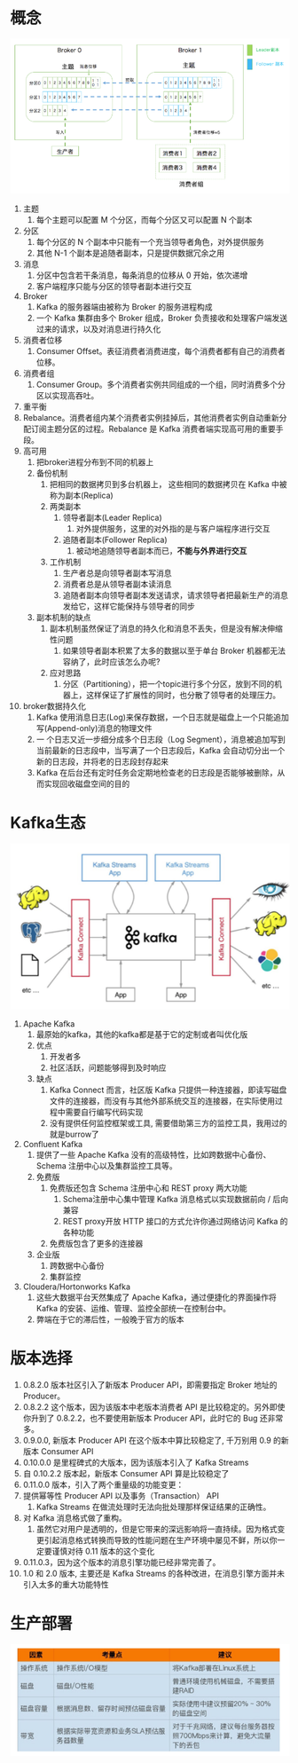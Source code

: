 # 概念

 ![image-20191017172435438](kafka/image-20191017172435438.png)

1. 主题 
   1. 每个主题可以配置 M 个分区，而每个分区又可以配置 N 个副本 
2. 分区
   1. 每个分区的 N 个副本中只能有一个充当领导者角色，对外提供服务
   2. 其他 N-1 个副本是追随者副本，只是提供数据冗余之用 
3. 消息
   1. 分区中包含若干条消息，每条消息的位移从 0 开始，依次递增
   2. 客户端程序只能与分区的领导者副本进行交互
4. Broker
   1. Kafka 的服务器端由被称为 Broker 的服务进程构成
   2. 一个 Kafka 集群由多个 Broker 组成，Broker 负责接收和处理客户端发送过来的请求，以及对消息进行持久化
5. 消费者位移 
   1. Consumer Offset。表征消费者消费进度，每个消费者都有自己的消费者位移。 
6. 消费者组
   1. Consumer Group。多个消费者实例共同组成的一个组，同时消费多个分区以实现高吞吐。
7.  重平衡
   1. Rebalance。消费者组内某个消费者实例挂掉后，其他消费者实例自动重新分配订阅主题分区的过程。Rebalance 是 Kafka 消费者端实现高可用的重要手段。 
8. 高可用
   1. 把broker进程分布到不同的机器上
   2. 备份机制
      1. 把相同的数据拷贝到多台机器上， 这些相同的数据拷贝在 Kafka 中被称为副本(Replica) 
      2. 两类副本
         1. 领导者副本(Leader Replica) 
            1. 对外提供服务，这里的对外指的是与客户端程序进行交互 
         2. 追随者副本(Follower Replica) 
            1. 被动地追随领导者副本而已，**不能与外界进行交互**
      3. 工作机制
         1. 生产者总是向领导者副本写消息
         2. 消费者总是从领导者副本读消息
         3. 追随者副本向领导者副本发送请求，请求领导者把最新生产的消息发给它，这样它能保持与领导者的同步
   3. 副本机制的缺点
      1. 副本机制虽然保证了消息的持久化和消息不丢失，但是没有解决伸缩性问题
         1. 如果领导者副本积累了太多的数据以至于单台 Broker 机器都无法容纳了，此时应该怎么办呢? 
      2. 应对思路
         1. 分区（Partitioning），把一个topic进行多个分区，放到不同的机器上，这样保证了扩展性的同时，也分散了领导者的处理压力。
9. broker数据持久化
   1. Kafka 使用消息日志(Log)来保存数据，一个日志就是磁盘上一个只能追加写(Append-only)消息的物理文件 
   2. 一 个日志又近一步细分成多个日志段（Log Segment），消息被追加写到当前最新的日志段中，当写满了一个日志段后，Kafka 会自动切分出一个新的日志段，并将老的日志段封存起来
   3. Kafka 在后台还有定时任务会定期地检查老的日志段是否能够被删除，从而实现回收磁盘空间的目的 

# Kafka生态

![image-20191017173430773](kafka/image-20191017173430773.png)

1. Apache Kafka
   1. 最原始的kafka，其他的kafka都是基于它的定制或者叫优化版
   2. 优点
      1. 开发者多
      2. 社区活跃，问题能够得到及时响应
   3. 缺点
      1. Kafka Connect 而言，社区版 Kafka 只提供一种连接器，即读写磁盘文件的连接器，而没有与其他外部系统交互的连接器，在实际使用过程中需要自行编写代码实现
      2. 没有提供任何监控框架或工具, 需要借助第三方的监控工具，我用过的就是burrow了
2. Confluent Kafka
   1. 提供了一些 Apache Kafka 没有的高级特性，比如跨数据中心备份、Schema 注册中心以及集群监控工具等。
   2. 免费版
      1. 免费版还包含 Schema 注册中心和 REST proxy 两大功能
         1. Schema注册中心集中管理 Kafka 消息格式以实现数据前向 / 后向兼容
         2. REST proxy开放 HTTP 接口的方式允许你通过网络访问 Kafka 的各种功能
      2. 免费版包含了更多的连接器
   3. 企业版
      1. 跨数据中心备份
      2. 集群监控
3. Cloudera/Hortonworks Kafka
   1. 这些大数据平台天然集成了 Apache Kafka，通过便捷化的界面操作将 Kafka 的安装、运维、管理、监控全部统一在控制台中。
   2. 弊端在于它的滞后性，一般晚于官方的版本

# 版本选择

1. 0.8.2.0 版本社区引入了新版本 Producer API，即需要指定 Broker 地址的 Producer。
2. 0.8.2.2 这个版本，因为该版本中老版本消费者 API 是比较稳定的。另外即使你升到了 0.8.2.2，也不要使用新版本 Producer API，此时它的 Bug 还非常多。
3. 0.9.0.0, 新版本 Producer API 在这个版本中算比较稳定了, 千万别用 0.9 的新版本 Consumer API
4. 0.10.0.0 是里程碑式的大版本，因为该版本引入了 Kafka Streams
5. 自 0.10.2.2 版本起，新版本 Consumer API 算是比较稳定了
6.  0.11.0.0 版本，引入了两个重量级的功能变更：
   1. 提供幂等性 Producer API 以及事务（Transaction） API
      1. Kafka Streams 在做流处理时无法向批处理那样保证结果的正确性。
   2. 对 Kafka 消息格式做了重构。
      1. 虽然它对用户是透明的，但是它带来的深远影响将一直持续。因为格式变更引起消息格式转换而导致的性能问题在生产环境中屡见不鲜，所以你一定要谨慎对待 0.11 版本的这个变化
7.  0.11.0.3，因为这个版本的消息引擎功能已经非常完善了。
8. 1.0 和 2.0 版本, 主要还是 Kafka Streams 的各种改进，在消息引擎方面并未引入太多的重大功能特性

# 生产部署

![image-20191017180747150](kafka/image-20191017180747150.png)

